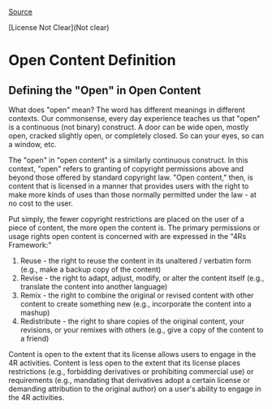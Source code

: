 [Source](http://www.opencontent.org/definition/)

[License Not Clear](Not clear)

# Open Content Definition

## Defining the "Open" in Open Content

What does "open" mean? The word has different meanings in different contexts. Our commonsense, every day experience teaches us that "open" is a continuous (not binary) construct. A door can be wide open, mostly open, cracked slightly open, or completely closed. So can your eyes, so can a window, etc.

The "open" in "open content" is a similarly continuous construct. In this context, "open" refers to granting of copyright permissions above and beyond those offered by standard copyright law. "Open content," then, is content that is licensed in a manner that provides users with the right to make more kinds of uses than those normally permitted under the law - at no cost to the user.

Put simply, the fewer copyright restrictions are placed on the user of a piece of content, the more open the content is. The primary permissions or usage rights open content is concerned with are expressed in the "4Rs Framework:"

1. Reuse - the right to reuse the content in its unaltered / verbatim form (e.g., make a backup copy of the content)
2. Revise - the right to adapt, adjust, modify, or alter the content itself (e.g., translate the content into another language)
3. Remix - the right to combine the original or revised content with other content to create something new (e.g., incorporate the content into a mashup)
4. Redistribute - the right to share copies of the original content, your revisions, or your remixes with others (e.g., give a copy of the content to a friend)

Content is open to the extent that its license allows users to engage in the 4R activities. Content is less open to the extent that its license places restrictions (e.g., forbidding derivatives or prohibiting commercial use) or requirements (e.g., mandating that derivatives adopt a certain license or demanding attribution to the original author) on a user's ability to engage in the 4R activities.